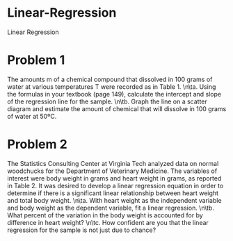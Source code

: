 # Linear-Regression
Linear Regression

# Problem 1
The amounts m of a chemical compound that dissolved in 100 grams of water at
various temperatures T were recorded as in Table 1.
   \n\ta. Using the formulas in your textbook (page 149), calculate the intercept and slope of
        the regression line for the sample.
    \n\tb. Graph the line on a scatter diagram and estimate the amount of chemical that will
        dissolve in 100 grams of water at 50ºC.
        
# Problem 2
The Statistics Consulting Center at Virginia Tech analyzed data on normal woodchucks
for the Department of Veterinary Medicine. The variables of interest were body weight
in grams and heart weight in grams, as reported in Table 2. It was desired to develop a
linear regression equation in order to determine if there is a significant linear
relationship between heart weight and total body weight.
    \n\ta. With heart weight as the independent variable and body weight as the dependent
        variable, fit a linear regression.
    \n\tb. What percent of the variation in the body weight is
        accounted for by difference in heart weight? 
    \n\tc. How confident are you that the linear regression for the
        sample is not just due to chance? 
